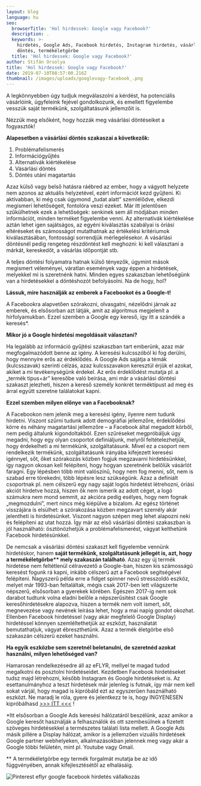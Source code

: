 ```yaml
---
layout: blog
language: hu
seo:
  browserTitle: 'Hol hirdessek: Google vagy Facebook?'
  description: .
  keywords: >-
    hirdetés, Google Ads, Facebook hirdetés, Instagram hirdetés, vásárlási
    döntés, termékéletgörbe
  title: 'Hol hirdessek: Google vagy Facebook?'
author: Stifán Orsolya
title: 'Hol hirdessek: Google vagy Facebook?'
date: 2019-07-10T08:57:00.216Z
thumbnail: /images/uploads/googlevagy-facebook_.png
---
```

A legkönnyebben úgy tudjuk megválaszolni a kérdést, ha potenciális vásárlóink, ügyfeleink fejével gondolkozunk, és emellett figyelembe vesszük saját termékünk, szolgáltatásunk jellemzőit is.

Nézzük meg elsőként, hogy hozzák meg vásárlási döntéseiket a fogyasztók!

**Alapesetben a vásárlási döntés szakaszai a következők:**

1. Problémafelismerés
2. Információgyűjtés
3. Alternatívák kiértékelése
4. Vásárlási döntés
5. Döntés utáni magatartás

Azaz külső vagy belső hatásra ráébred az ember, hogy a vágyott helyzete nem azonos az aktuális helyzetével, ezért információt kezd gyűjteni. Ki aktívabban, ki még csak úgymond „tudat alatt” szemlélődve, elkezdi megismeri lehetőségeit, fontolóra veszi ezeket. Már itt jelentősen szűkülhetnek ezek a lehetőségek: senkinek sem áll módjában minden információt, minden terméket figyelembe venni. Az alternatívák kiértékelése aztán lehet igen sajátságos, az egyéni kiválasztás szabályai is óriási eltéréseket és számosságot mutathatnak az értékelési kritériumok kiválasztásában, fontossági sorrendjük mérlegelésekor. A vásárlási döntésnél pedig rengeteg részdöntést kell meghozni: ki kell választani a márkát, kereskedőt, a vásárlás időpontját stb. 

A teljes döntési folyamatra hatnak külső tényezők, úgymint mások megismert véleményei, váratlan események vagy éppen a hirdetések, melyekkel mi is szeretnénk hatni. Minden egyes szakaszban lehetőségünk van a hirdetésekkel a döntéshozót befolyásolni. Na de hogy, hol? 

**Lássuk, mire használják az emberek a Facebookot és a Google-t!**

A Facebookra alapvetően szórakozni, olvasgatni, nézelődni járnak az emberek, és elsősorban azt látják, amit az algoritmus megjelenít a hírfolyamukban. Ezzel szemben a Google egy kereső, így itt a szándék a keresés*. 

**Mikor jó a Google hirdetési megoldásait választani?**

Ha legalább az információ gyűjtési szakaszban tart emberünk, azaz már megfogalmazódott benne az igény. A keresési kulcsszóból ki fog derülni, hogy mennyire erős az érdeklődés. A Google Ads sajátja a témák (kulcsszavak) szerinti célzás, azaz kulcsszavakon keresztül érjük el azokat, akiket a mi tevékenységünk érdekel. Az erős érdeklődést mutatja pl. a „termék típus+ár” keresőbe való beírása, ami már a vásárlási döntési szakaszt jelezheti, hiszen a kereső személy konkrét terméktípust ad meg és árral együtt szeretne találatokat kapni.

**Ezzel szemben milyen előnye van a Facebooknak?**

A Facebookon nem jelenik meg a keresési igény, ilyenre nem tudunk hirdetni. Viszont szűrni tudunk adott demográfiai jellemzőre, érdeklődési körre és néhány magatartási jellemzőre – a Facebook által megadott körből, nem pedig általunk kigondoltakból. Ezen szűréseket megpróbáljuk úgy megadni, hogy egy olyan csoportot definiáljunk, melyről feltételezhetjük, hogy érdekelheti a mi termékünk, szolgáltatásunk. Mivel ez a csoport nem rendelkezik termékünk, szolgáltatásunk irányába kifejezett keresési igénnyel, sőt, őket szórakozás közben fogjuk megzavarni hirdetésünkkel, így nagyon okosan kell felépíteni, hogy hogyan szeretnénk belőlük vásárlót faragni. Egy lépésben több mint valószínű, hogy nem fog menni, sőt, nem is szabad erre törekedni, több lépésre lesz szükségünk. Azaz a definiált csoportnak pl. nem célszerű egy nagy saját logós hirdetést létrehozni, óriási akciót hirdetve hozzá, hiszen ők nem ismerik az adott céget, a logó számukra nem mond semmit, az akcióra pedig esélyes, hogy nem fognak „megmozdulni”, mert nincs még kiépülve a bizalom. Az egész történet visszájára is elsülhet: a szórakozása közben megzavart személy akár jelentheti is hirdetésünket. Viszont nagyon szépen meg lehet alapozni neki és felépíteni az utat hozzá. Így már az első vásárlási döntési szakaszban is jól használható: ösztönözhetjük a problémafelismerést, vágyat kelthetünk Facebook hirdetésünkkel.

De nemcsak a vásárlási döntési szakaszt kell figyelembe vennünk hirdetéskor, hanem **saját termékünk, szolgáltatásunk jellegét is, azt, hogy a termékéletgörbe\*\* mely szakaszán található**. Azaz egy új termék hirdetése nem feltétlenül célravezető a Google-ban, hiszen kis számosságú keresést fogunk rá kapni, inkább célszerű azt a Facebook segítségével felépíteni. Nagyszerű példa erre a fidget spinner nevű stresszoldó eszköz, melyet már 1993-ban feltaláltak, mégis csak 2017-ben lett világszerte népszerű, elsősorban a gyerekek körében. Egészen 2017-ig nem sok darabot tudtunk volna eladni belőle a népszerűsítést csak Google keresőhirdetésekre alapozva, hiszen a termék nem volt ismert, sőt, megnevezése vagy nevének leírása lehet, hogy a mai napig gondot okozhat. Ellenben Facebook hirdetéssel (vagy akár megfelelő Google Display) hirdetéssel könnyen szemléltethetjük az eszközt, használatát bemutathatjuk, vágyat ébreszthetünk. Azaz a termék életgörbe első szakaszán célszerű ezeket használni.

**Ha egyik eszközbe sem szeretnél beletanulni, de szeretnéd azokat használni, milyen lehetőséged van?**

Hamarosan rendelkezésedre áll az eFLYR, mellyel te magad tudod megalkotni és posztolni hirdetéseidet. Kezdetben Facebook hirdetéseket tudsz majd létrehozni, később Instagram és Google hirdetéseket is. Az esettanulmányhoz a teszt hirdetések már jelenleg is futnak, így már nem kell sokat várjál, hogy magad is kipróbáld ezt az egyszerűen használható eszközt. Ne maradj le róla, gyere és jelentkezz te is, hogy INGYENESEN kipróbálhasd [\>>> ITT <<<](https://landing.eflyr.hu) !

\*Itt elsősorban a Google Ads keresési hálózatáról beszélünk, azaz amikor a Google keresőt használják a felhasználók és ott szembesülnek a fizetett szöveges hirdetésekkel a természetes találati lista mellett. A Google Ads másik pillére a Display hálózat, amikor is a jellemzően vizuális hirdetések Google partner webhelyeken, alkalmazásokban jelennek meg vagy akár a Google többi felületén, mint pl. Youtube vagy Gmail.

\*\* A termékéletgörbe egy termék forgalmát mutatja be az idő függvényében, annak kifejlesztésétől az elhalásáig.

![Pinterest eflyr google facebook hirdetés vállalkozás](/images/uploads/13_hol-hirdessek.jpg "Pinterest eflyr google facebook hirdetés vállalkozás")

